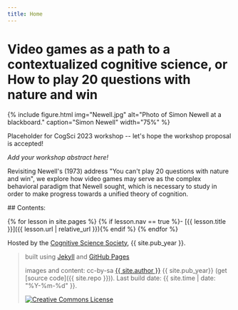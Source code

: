 ```yaml
---
title: Home
---
```


# Video games as a path to a contextualized cognitive science, or How to play 20 questions with nature and win

{% include figure.html img="Newell.jpg" alt="Photo of Simon Newell at a blackboard." caption="Simon Newell" width="75%" %}

Placeholder for CogSci 2023 workshop -- let's hope the workshop proposal is accepted!

*Add your workshop abstract here!*

Revisiting Newell's (1973) address "You can't play 20 questions with nature and win", we explore how video games may serve as the complex behavioral paradigm that Newell sought, which is necessary to study in order to make progress towards a unified theory of cognition.


<div class="toc" markdown="1">
## Contents:

{% for lesson in site.pages %}
{% if lesson.nav == true %}- [{{ lesson.title }}]({{ lesson.url | relative_url }}){% endif %}
{% endfor %}
</div>

Hosted by the [Cognitive Science Society](http://www.lib.uidaho.edu/), {{ site.pub_year }}.
 
> built using [Jekyll](https://jekyllrb.com/) and [GitHub Pages](https://pages.github.com/)
>
> images and content: cc-by-sa <a href="https://github.com/{{ site.github_username }}">{{ site.author }}</a> {{ site.pub_year}} (get [source code]({{ site.repo }})).
> Last build date: {{ site.time | date: "%Y-%m-%d" }}.
>
> <a href="http://creativecommons.org/licenses/by-sa/4.0/" rel="license"><img style="border-width: 0;" src="https://i.creativecommons.org/l/by-sa/4.0/88x31.png" alt="Creative Commons License" /></a>
